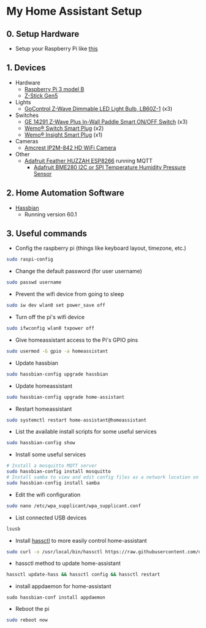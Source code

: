 
# My Home Assistant Setup #
## 0. Setup Hardware
- Setup your Raspberry Pi like [this](https://hackernoon.com/raspberry-pi-headless-install-462ccabd75d0)

## 1. Devices
- Hardware
	- [Raspberry Pi 3 model B](https://www.raspberrypi.org/products/raspberry-pi-3-model-b/)
	- [Z-Stick Gen5](https://aeotec.com/z-wave-usb-stick)
- Lights 
	- [GoControl Z-Wave Dimmable LED Light Bulb, LB60Z-1](https://www.amazon.com/gp/product/B00PJH16UC/ref=oh_aui_detailpage_o00_s01?ie=UTF8&psc=1) (x3)
- Switches
	- [GE 14291 Z-Wave Plus In-Wall Paddle Smart ON/OFF Switch](https://www.zwaveproducts.com/shop/brands/ge/14291-ge-14291-z-wave-plus-in-wall-paddle-smart-on-off-switch) (x3)
	- [Wemo® Switch Smart Plug](http://www.belkin.com/us/p/P-F7C027/) (x2)
	- [Wemo® Insight Smart Plug](http://www.belkin.com/us/p/P-F7C029/) (x1)
- Cameras
	- [Amcrest IP2M-842 HD WiFi Camera](https://amcrest.com/amcrest-1080p-bullt-wifi-video-security-ip-camera-pt-ip2m-842-white.html)
- Other 
	- [Adafruit Feather HUZZAH ESP8266](https://www.adafruit.com/product/2821) running MQTT
		- [Adafruit BME280 I2C or SPI Temperature Humidity Pressure Sensor](https://www.adafruit.com/product/2652)
## 2. Home Automation Software
- [Hassbian](https://home-assistant.io/docs/installation/hassbian/)
	- Running version 60.1
## 3. Useful commands
* Config the raspberry pi (things like keyboard layout, timezone, etc.)

```sh
sudo raspi-config
```

* Change the default password (for user username)

```sh
sudo passwd username
```

* Prevent the wifi device from going to sleep

```sh
sudo iw dev wlan0 set power_save off
```

* Turn off the pi's wifi device

```sh
sudo ifwconfig wlan0 txpower off
```

* Give homeassistant access to the Pi's GPIO pins

```sh
sudo usermod -G gpio -a homeassistant
```

* Update hassbian

```sh
sudo hassbian-config upgrade hassbian
```

* Update homeassistant

```sh
sudo hassbian-config upgrade home-assistant
```

* Restart homeassistant

```sh
sudo systemctl restart home-assistant@homeassistant
```

*  List the available install scripts for some useful services

```sh
sudo hassbian-config show
```
* Install some useful services

```sh
# Install a mosquitto MQTT server
sudo hassbian-config install mosquitto
# Install samba to view and edit config files as a network location on a PC
sudo hassbian-config install samba
```

* Edit the wifi configuration

```sh
sudo nano /etc/wpa_supplicant/wpa_supplicant.conf
```

* List connected USB devices

```sh
lsusb
```

* Install [hassctl](https://github.com/dale3h/hassctl) to more easily control home-assistant

```sh
sudo curl -o /usr/local/bin/hassctl https://raw.githubusercontent.com/dale3h/hassctl/master/hassctl && sudo chmod +x /usr/local/bin/hassctl
```

* hassctl method to update home-assistant

```sh
hassctl update-hass && hassctl config && hassctl restart
```

* install appdaemon for home-assistant

```
sudo hassbian-conf install appdaemon
```

* Reboot the pi

```sh
sudo reboot now
```
